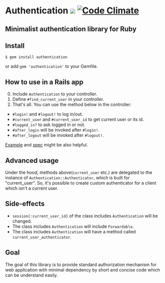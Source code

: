 # Authentication [<img src="https://secure.travis-ci.org/fujimura/authentication.png"/>](http://travis-ci.org/fujimura/authentication) [![Code Climate](https://codeclimate.com/badge.png)](https://codeclimate.com/github/fujimura/authentication)

## Minimalist authentication library for Ruby

## Install

```
$ gem install authentication
```

or add ```gem 'authentication'``` to your Gemfile.

## How to use in a Rails app

0. Include `Authentication` to your controller.
1. Define `#find_current_user` in your controller.
2. That's all. You can use the method below in the controller:
  - `#login!` and `#logout!` to log in/out.
  - `#current_user` and `#current_user_id` to get current user or its id.
  - `#logged_in?` to ask logged in or not.
  - `#after_login` will be invoked after `#login!`.
  - `#after_logout` will be invoked after `#logout!`.

[Example](https://github.com/fujimura/authentication_rails_example) and [spec](https://github.com/fujimura/authentication/blob/master/spec/lib/authentication_spec.rb) might be also helpful.

## Advanced usage

Under the hood, methods above(`current_user` etc.) are delegated to the instance of `Authentication::Authenticator`, which is built for "current_user". So, it's possible to create custom authenticator for a client which isn't a current user.

## Side-effects

* ```session[:current_user_id]``` of the class includes `Authentication` will be changed.
* The class includes `Authentication` will include `Forwardable`.
* The class includes `Authentication` will have a method called `current_user_authenticator`.

## Goal

The goal of this library is to provide standard authorization mechanism for web application with minimal dependency by short and concise code which can be understand easily.

